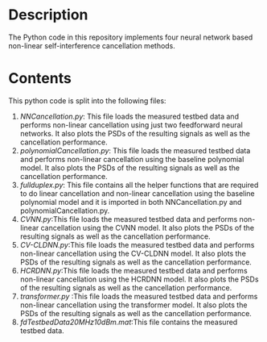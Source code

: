 # Description

The Python code in this repository implements four neural network based non-linear self-interference cancellation methods.

# Contents

This python code is split into the following files:

1. _NNCancellation.py_: This file loads the measured testbed data and performs non-linear cancellation using just two feedforward neural networks. It also plots the PSDs of the resulting signals as well as the cancellation performance.
2. _polynomialCancellation.py_: This file loads the measured testbed data and performs non-linear cancellation using the baseline polynomial model. It also plots the PSDs of the resulting signals as well as the cancellation performance.
3. _fullduplex.py_: This file contains all the helper functions that are required to do linear cancellation and non-linear cancellation using the baseline polynomial model and it is imported in both NNCancellation.py and polynomialCancellation.py.
4. _CVNN.py_:This file loads the measured testbed data and performs non-linear cancellation using the CVNN model. It also plots the PSDs of the resulting signals as well as the cancellation performance.
5. _CV-CLDNN.py_:This file loads the measured testbed data and performs non-linear cancellation using the CV-CLDNN model. It also plots the PSDs of the resulting signals as well as the cancellation performance.
6. _HCRDNN.py_:This file loads the measured testbed data and performs non-linear cancellation using the HCRDNN model. It also plots the PSDs of the resulting signals as well as the cancellation performance.
7. _transformer.py_ :This file loads the measured testbed data and performs non-linear cancellation using the transformer model. It also plots the PSDs of the resulting signals as well as the cancellation performance.
8. _fdTestbedData20MHz10dBm.mat_:This file contains the measured testbed data.
